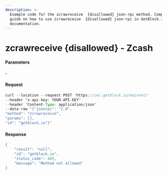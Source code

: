```yaml
---
description: >-
  Example code for the zcrawreceive  {disallowed} json-rpc method. Сomplete
  guide on how to use zcrawreceive  {disallowed} json-rpc in GetBlock.io Web3
  documentation.
---
```


# zcrawreceive {disallowed} - Zcash

#### Parameters

\-

#### Request

```java
curl --location --request POST 'https://zec.getblock.io/mainnet/' 
--header 'x-api-key: YOUR-API-KEY' 
--header 'Content-Type: application/json' 
--data-raw '{"jsonrpc": "2.0",
"method": "zcrawreceive",
"params": [],
"id": "getblock.io"}'
```

#### Response

```java
{
    "result": "null",
    "id": "getblock.io",
    "status_code": 405,
    "message": "Method not allowed"
}
```
